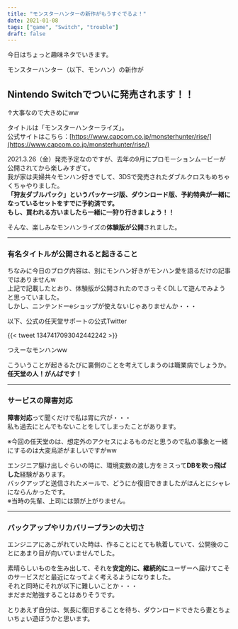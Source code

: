 ```yaml
---
title: "モンスターハンターの新作がもうすぐでるよ！"
date: 2021-01-08
tags: ["game", "Switch", "trouble"]
draft: false
---
```


今日はちょっと趣味ネタでいきます。  

モンスターハンター（以下、モンハン）の新作が

## Nintendo Switchでついに発売されます！！

↑大事なので大きめにww  

タイトルは「モンスターハンターライズ」。  
公式サイトはこちら：[https://www.capcom.co.jp/monsterhunter/rise/](https://www.capcom.co.jp/monsterhunter/rise/)  

2021.3.26（金）発売予定なのですが、去年の9月にプロモーションムービーが公開されてから楽しみすぎて。  
我が家は夫婦共々モンハン好きでして、3DSで発売されたダブルクロスもめちゃくちゃやりました。  
**「狩友ダブルパック」**というパッケージ版、ダウンロード版、予約特典が一緒になっているセットをすでに予約済です。  
もし、買われる方いましたら一緒に**一狩り行きましょう！！**  

そんな、楽しみなモンハンライズの**体験版が公開**されました。  

---

### 有名タイトルが公開されると起きること

ちなみに今日のブログ内容は、別にモンハン好きがモンハン愛を語るだけの記事ではありませんw  
上記で記載したとおり、体験版が公開されたのでさっそくDLして遊んでみようと思っていました。  
しかし、ニンテンドーeショップが使えないじゃありませんか・・・  

以下、公式の任天堂サポートの公式Twitter  

{{< tweet 1347417093042442242 >}}

つえーなモンハンww  

こういうことが起きるたびに裏側のことを考えてしまうのは職業病でしょうか。  
**任天堂の人！がんばです！**  

---

### サービスの障害対応

**障害対応**って聞くだけで私は胃に穴が・・・  
私も過去にとんでもないことをしてしまったことがあります。  

※今回の任天堂のは、想定外のアクセスによるものだと思うので私の事象と一緒にするのは大変烏滸がましいですがww  

エンジニア駆け出しぐらいの時に、環境変数の渡し方をミスって**DBを吹っ飛ばした**経験があります。  
バックアップと送信されたメールで、どうにか復旧できましたがほんとにシャレにならんかったです。  
※当時の先輩、上司には頭が上がりません。  

---

### バックアップやリカバリープランの大切さ

エンジニアにあこがれていた時は、作ることにとても執着していて、公開後のことにあまり目が向いていませんでした。  

素晴らしいものを生み出して、それを**安定的に、継続的に**ユーザーへ届けてこそのサービスだと最近になってよく考えるようになりました。  
それと同時にそれが以下に難しいことか・・・  
まだまだ勉強することはありそうです。  

とりあえず自分は、気長に復旧することを待ち、ダウンロードできたら妻とちょいちょい遊ぼうかと思います。  
